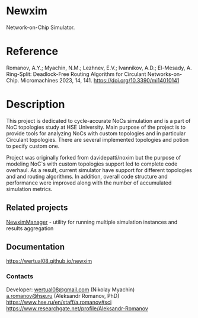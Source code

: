 # Newxim
Network-on-Chip Simulator. 
    
# Reference    
Romanov, A.Y.; Myachin, N.M.; Lezhnev, E.V.; Ivannikov, A.D.; El-Mesady, A. Ring-Split: Deadlock-Free Routing Algorithm for Circulant Networks-on-Chip. Micromachines 2023, 14, 141. https://doi.org/10.3390/mi14010141
    
# Description    
This project is dedicated to cycle-accurate NoCs 
simulation and is a part of NoC topologies study
at HSE University. Main 
purpose of the project is to provide tools for 
analyzing NoCs with custom topologies and in 
particular Circulant topologies. There are 
several implemented topologies and potion to 
pecify custom one.
<br>

Project was originally forked from davidepatti/noxim 
but the purpose of modeling NoC\`s with custom 
topologies support led to complete code overhaul. 
As a result, current simulator have support for
different topologies and and routing algorithms.
In addition, overall code structure and performance
were improved along with the number of accumulated 
simulation metrics. 


## Related projects
[NewximManager](https://github.com/Wertual08/NewximManager) 
\- utility for running multiple simulation instances and results aggregation


## Documentation
https://wertual08.github.io/newxim


### Contacts
Developer: wertual08@gmail.com (Nikolay Myachin)    
a.romanov@hse.ru (Aleksandr Romanov, PhD)   
https://www.hse.ru/en/staff/a.romanov#sci     
https://www.researchgate.net/profile/Aleksandr-Romanov    
